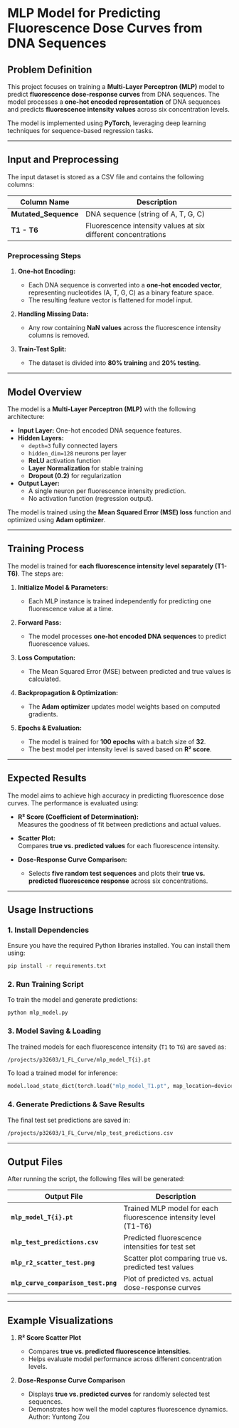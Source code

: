 
# **MLP Model for Predicting Fluorescence Dose Curves from DNA Sequences**

## **Problem Definition**
This project focuses on training a **Multi-Layer Perceptron (MLP)** model to predict **fluorescence dose-response curves** from DNA sequences. The model processes a **one-hot encoded representation** of DNA sequences and predicts **fluorescence intensity values** across six concentration levels.

The model is implemented using **PyTorch**, leveraging deep learning techniques for sequence-based regression tasks.

---

## **Input and Preprocessing**
The input dataset is stored as a CSV file and contains the following columns:

| Column Name         | Description |
|--------------------|-------------|
| **Mutated_Sequence** | DNA sequence (string of A, T, G, C) |
| **T1 - T6** | Fluorescence intensity values at six different concentrations |

### **Preprocessing Steps**
1. **One-hot Encoding:**  
   - Each DNA sequence is converted into a **one-hot encoded vector**, representing nucleotides (A, T, G, C) as a binary feature space.
   - The resulting feature vector is flattened for model input.

2. **Handling Missing Data:**  
   - Any row containing **NaN values** across the fluorescence intensity columns is removed.

3. **Train-Test Split:**  
   - The dataset is divided into **80% training** and **20% testing**.

---

## **Model Overview**
The model is a **Multi-Layer Perceptron (MLP)** with the following architecture:

- **Input Layer:** One-hot encoded DNA sequence features.  
- **Hidden Layers:**  
  - `depth=3` fully connected layers  
  - `hidden_dim=128` neurons per layer  
  - **ReLU** activation function  
  - **Layer Normalization** for stable training  
  - **Dropout (0.2)** for regularization  
- **Output Layer:**  
  - A single neuron per fluorescence intensity prediction.  
  - No activation function (regression output).

The model is trained using the **Mean Squared Error (MSE) loss** function and optimized using **Adam optimizer**.

---

## **Training Process**
The model is trained for **each fluorescence intensity level separately (T1-T6)**. The steps are:

1. **Initialize Model & Parameters:**  
   - Each MLP instance is trained independently for predicting one fluorescence value at a time.

2. **Forward Pass:**  
   - The model processes **one-hot encoded DNA sequences** to predict fluorescence values.

3. **Loss Computation:**  
   - The Mean Squared Error (MSE) between predicted and true values is calculated.

4. **Backpropagation & Optimization:**  
   - The **Adam optimizer** updates model weights based on computed gradients.

5. **Epochs & Evaluation:**  
   - The model is trained for **100 epochs** with a batch size of **32**.
   - The best model per intensity level is saved based on **R² score**.

---

## **Expected Results**
The model aims to achieve high accuracy in predicting fluorescence dose curves. The performance is evaluated using:

- **R² Score (Coefficient of Determination):**  
  Measures the goodness of fit between predictions and actual values.

- **Scatter Plot:**  
  Compares **true vs. predicted values** for each fluorescence intensity.

- **Dose-Response Curve Comparison:**  
  - Selects **five random test sequences** and plots their **true vs. predicted fluorescence response** across six concentrations.

---

## **Usage Instructions**
### **1. Install Dependencies**
Ensure you have the required Python libraries installed. You can install them using:
```bash
pip install -r requirements.txt
```

### **2. Run Training Script**
To train the model and generate predictions:
```bash
python mlp_model.py
```

### **3. Model Saving & Loading**
The trained models for each fluorescence intensity (`T1` to `T6`) are saved as:
```bash
/projects/p32603/1_FL_Curve/mlp_model_T{i}.pt
```

To load a trained model for inference:
```python
model.load_state_dict(torch.load("mlp_model_T1.pt", map_location=device))
```

### **4. Generate Predictions & Save Results**
The final test set predictions are saved in:
```bash
/projects/p32603/1_FL_Curve/mlp_test_predictions.csv
```

---

## **Output Files**
After running the script, the following files will be generated:

| Output File | Description |
|------------|-------------|
| **`mlp_model_T{i}.pt`** | Trained MLP model for each fluorescence intensity level (T1-T6) |
| **`mlp_test_predictions.csv`** | Predicted fluorescence intensities for test set |
| **`mlp_r2_scatter_test.png`** | Scatter plot comparing true vs. predicted test values |
| **`mlp_curve_comparison_test.png`** | Plot of predicted vs. actual dose-response curves |

---

## **Example Visualizations**
1. **R² Score Scatter Plot**  
   - Compares **true vs. predicted fluorescence intensities**.  
   - Helps evaluate model performance across different concentration levels.  

2. **Dose-Response Curve Comparison**  
   - Displays **true vs. predicted curves** for randomly selected test sequences.  
   - Demonstrates how well the model captures fluorescence dynamics.
   Author: Yuntong Zou
